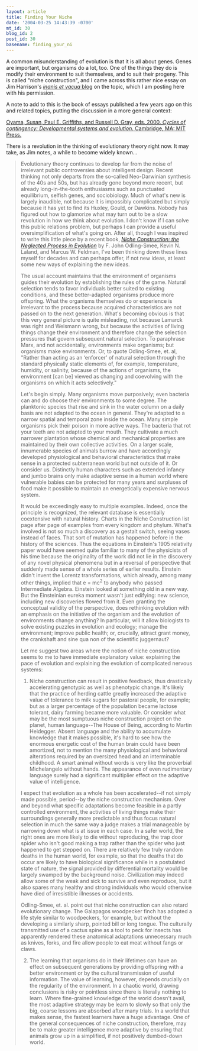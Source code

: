 ```yaml
---
layout: article
title: Finding Your Niche
date: '2004-03-25 14:43:39 -0700'
mt_id: 30
blog_id: 2
post_id: 30
basename: finding_your_ni
---
```

A common misunderstanding of evolution is that it is all about genes. Genes are important, but organisms do a lot, too. One of the things they do is modify their environment to suit themselves, and to suit their progeny. This is called "niche construction", and I came across this rather nice essay on Jim Harrison's <A HREF ="http://vacua.blogspot.com/"><i>inanis et vacua</i> blog</a> on the topic, which I am posting here with his permission.

A note to add to this is the book of essays published a few years ago on this and related topics, putting the discussion in a more general context:

<A HREF ="http://www.amazon.com/exec/obidos/tg/detail/-/0262650630/qid=1080254525/sr=1-1/ref=sr_1_1/104-9961497-5454350?v=glance&s=books">Oyama, Susan, Paul E. Griffiths, and Russell D. Gray, eds. 2000. <i>Cycles of contingency: Developmental systems and evolution.</i> Cambridge, MA: MIT Press.</a>

There is a revolution in the thinking of evolutionary theory right now. It may take, as Jim notes, a while to become widely known...

<!--more-->

<blockquote>Evolutionary theory continues to develop far from the noise of irrelevant public controversies about intelligent design. Recent thinking not only departs from the so-called Neo-Darwinian synthesis of the 40s and 50s, but has already gone beyond more recent, but already long-in-the-tooth enthusiasms such as punctuated equilibrium, selfish genes, and sociobiology. Much of what's new is largely inaudible, not because it is impossibly complicated but simply because it has yet to find its Huxley, Gould, or Dawkins. Nobody has figured out how to glamorize what may turn out to be a slow revolution in how we think about evolution. I don't know if I can solve this public relations problem, but perhaps I can provide a useful oversimplification of what's going on. After all, though I was inspired to write this little piece by a recent book, <A HREF ="http://www.amazon.com/exec/obidos/tg/detail/-/0691044376/103-4215849-7027033?v=glance"><i>Niche Construction: the Neglected Process in Evolution</i></a> by F. John Odling-Smee, Kevin N. Laland, and Marcus W. Feldman, I've been thinking down these lines myself for decades and can perhaps offer, if not new ideas, at least some new ways of explaining the new ideas. 

The usual account maintains that the environment of organisms guides their evolution by establishing the rules of the game. Natural selection tends to favor individuals better suited to existing conditions, and these better-adapted organisms produce more offspring. What the organisms themselves do or experience is irrelevant to the process because acquired characteristics are not passed on to the next generation. What's becoming obvious is that this very general picture is quite misleading, not because Lamarck was right and Weismann wrong, but because the activities of living things change their environment and therefore change the selection pressures that govern subsequent natural selection. To paraphrase Marx, and not accidentally, environments make organisms; but organisms make environments. Or, to quote Odling-Smee, et. al, "Rather than acting as an ‘enforcer' of natural selection through the standard physically static elements of, for example, temperature, humidity, or salinity, because of the actions of organisms, the environment [can be] viewed as changing and coevolving with the organisms on which it acts selectively."

Let's begin simply. Many organisms move purposively; even bacteria can and do choose their environments to some degree. The planktonic species that rise and sink in the water column on a daily basis are not adapted to the ocean in general. They're adapted to a narrow spatial and temporal zone inside the ocean. Many simple organisms pick their poison in more active ways. The bacteria that rot your teeth are not adapted to your mouth. They cultivate a much narrower plantation whose chemical and mechanical properties are maintained by their own collective activities. On a larger scale, innumerable species of animals burrow and have accordingly developed physiological and behavioral characteristics that make sense in a protected subterranean world but not outside of it. Or consider us. Distinctly human characters such as extended infancy and jumbo brains only make adaptive sense in a human world where vulnerable babies can be protected for many years and surpluses of food make it possible to maintain an energetically expensive nervous system. 

It would be exceedingly easy to multiple examples. Indeed, once the principle is recognized, the relevant database is essentially coextensive with natural history. Charts in the Niche Construction list page after page of examples from every kingdom and phylum. What's involved is not so much a discovery as a gestalt switch, seeing vases instead of faces. That sort of mutation has happened before in the history of the sciences. Thus the equations in Einstein's 1905 relativity paper would have seemed quite familiar to many of the physicists of his time because the originality of the work did not lie in the discovery of any novel physical phenomena but in a reversal of perspective that suddenly made sense of a whole series of earlier results. Einstein didn't invent the Lorentz transformations, which already, among many other things, implied that e = mc<sup>2</sup> to anybody who passed Intermediate Algebra. Einstein looked at something old in a new way. But the Einsteinian eureka moment wasn't just edifying: new science, including new discoveries flowed from it. Even granting the conceptual validity of the perspective, does rethinking evolution with an emphasis on the initiative of the organism and the evolution of environments change anything? In particular, will it allow biologists to solve existing puzzles in evolution and ecology; manage the environment; improve public health; or, crucially, attract grant money, the crankshaft and sine qua non of the scientific juggernaut? 

Let me suggest two areas where the notion of niche construction seems to me to have immediate explanatory value: explaining the pace of evolution and explaining the evolution of complicated nervous systems:

1. Niche construction can result in positive feedback, thus drastically accelerating genotypic as well as phenotypic change. It's likely that the practice of herding cattle greatly increased the adaptive value of tolerance to milk sugars for pastoral people, for example; but as a larger percentage of the population became lactose tolerant, dairy farming became more valuable. Or consider what may be the most sumptuous niche construction project on the planet, human language--The House of Being, according to Martin Heidegger. Absent language and the ability to accumulate knowledge that it makes possible, it's hard to see how the enormous energetic cost of the human brain could have been amortized, not to mention the many physiological and behavioral alterations required by an oversized head and an interminable childhood. A smart animal without words is very like the proverbial Michelangelo without hands. The appearance of even rudimentary language surely had a significant multiplier effect on the adaptive value of intelligence. 

I expect that evolution as a whole has been accelerated--if not simply made possible, period--by the niche construction mechanism. Over and beyond what specific adaptations become feasible in a partly controlled environment, the activities of living things make their surroundings generally more predictable and thus focus natural selection in much the same way a judge makes a trial manageable by narrowing down what is at issue in each case. In a safer world, the right ones are more likely to die without reproducing, the trap door spider who isn't good making a trap rather than the spider who just happened to get stepped on. There are relatively few truly random deaths in the human world, for example, so that the deaths that do occur are likely to have biological significance while in a postulated state of nature, the signal provided by differential mortality would be largely swamped by the background noise. Civilization may indeed allow some of the weak and sick to survive and even reproduce, but it also spares many healthy and strong individuals who would otherwise have died of irresistible illnesses or accidents. 

Odling-Smee, et. al. point out that niche construction can also retard evolutionary change. The Galapagos woodpecker finch has adopted a life style similar to woodpeckers, for example, but without the developing a similarly sharp, pointed bill or long tongue. The culturally transmitted use of a cactus spine as a tool to peck for insects has apparently rendered these anatomical adaptations unnecessary much as knives, forks, and fire allow people to eat meat without fangs or claws. 

2. The learning that organisms do in their lifetimes can have an effect on subsequent generations by providing offspring with a better environment or by the cultural transmission of useful information. The value of learning, however, depends crucially on the regularity of the environment. In a chaotic world, drawing conclusions is risky or pointless since there is literally nothing to learn. Where fine-grained knowledge of the world doesn't avail, the most adaptive strategy may be learn to slowly so that only the big, coarse lessons are absorbed after many trials. In a world that makes sense, the fastest learners have a huge advantage. One of the general consequences of niche construction, therefore, may be to make greater intelligence more adaptive by ensuring that animals grow up in a simplified, if not positively dumbed-down world. </blockquote>
